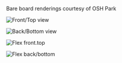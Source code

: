 Bare board renderings courtesy of OSH Park

![Front/Top view](https://644db4de3505c40a0444-327723bce298e3ff5813fb42baeefbaa.ssl.cf1.rackcdn.com/7855e2be00abd8cf2d1c32798b918530.png)

![Back/Bottom view](https://644db4de3505c40a0444-327723bce298e3ff5813fb42baeefbaa.ssl.cf1.rackcdn.com/68f4fab6f4af1ee072294853a0a42d9b.png)

![Flex front.top]()

![Flex back/bottom]()

